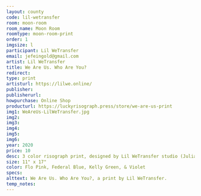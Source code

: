 ```yaml
---
layout: county 
code: lil-wetransfer
room: moon-room
room_name: Moon Room
roomtype: moon-room-print
order: 1
imgsize: l
participant: Lil WeTransfer
email: jefeingold@gmail.com
artist: Lil WeTransfer
title: We Are Us. Who Are You?
redirect: 
type: print
artisturl: https://lilwe.online/
publisher: 
publisherurl: 
howpurchase: Online Shop
producturl: https://luckyrisograph.press/store/we-are-us-print
img1: WeAreUs-LilWeTransfer.jpg
img2: 
img3: 
img4: 
img5: 
img6: 
year: 2020
price: 10
desc: 3 color risograph print, designed by Lil WeTransfer studio (Julia Feingold & Logan Heffernan).
size: 11" x 17"
color: Flo Pink, Federal Blue, Kelly Green, & Violet
specs: 
alttext: We Are Us. Who Are You?, a print by Lil WeTransfer.
temp_notes: 
---
```

